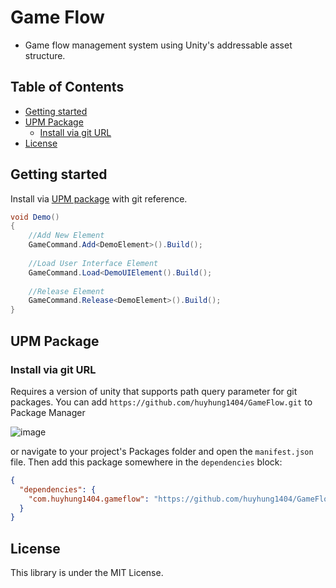 Game Flow
===
* Game flow management system using Unity's addressable asset structure.

## Table of Contents

- [Getting started](#getting-started)
- [UPM Package](#upm-package)
  - [Install via git URL](#install-via-git-url)
- [License](#license)

Getting started
---
Install via [UPM package](#upm-package) with git reference.

```csharp
void Demo()
{
    //Add New Element
    GameCommand.Add<DemoElement>().Build();
    
    //Load User Interface Element
    GameCommand.Load<DemoUIElement().Build();
    
    //Release Element
    GameCommand.Release<DemoElement>().Build();
}
```

UPM Package
---
### Install via git URL

Requires a version of unity that supports path query parameter for git packages. You can add `https://github.com/huyhung1404/GameFlow.git` to Package Manager

![image](https://docs.unity3d.com/uploads/Main/upm-ui-giturl.png)

or navigate to your project's Packages folder and open the `manifest.json` file. Then add this package somewhere in
the `dependencies` block:

```json
{
  "dependencies": {
    "com.huyhung1404.gameflow": "https://github.com/huyhung1404/GameFlow.git"
  }
}
```

License
---
This library is under the MIT License.
